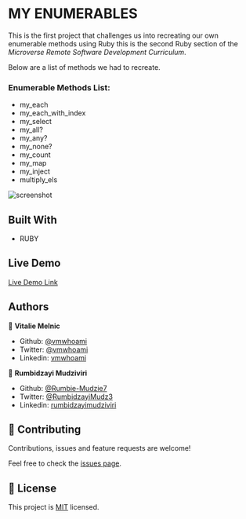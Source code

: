 # MY ENUMERABLES

This is the first project that challenges us into recreating our own enumerable methods using Ruby this is the second Ruby section of the *Microverse Remote Software Development Curriculum*.

Below are a list of methods we had to recreate.

### Enumerable Methods List:

- my_each
- my_each_with_index
- my_select
- my_all?
- my_any?
- my_none?
- my_count
- my_map
- my_inject
- multiply_els




![screenshot]()

## Built With

- RUBY

## Live Demo 

[Live Demo Link](https://repl.it/@rumbiedee/MyEnumerables-2#README.md)

## Authors

👤 **Vitalie Melnic**

- Github: [@vmwhoami](https://github.com/vmwhoami)
- Twitter: [@vmwhoami](https://twitter.com/vmwhoami)
- Linkedin: [vmwhoami](https://linkedin.com/in/vitalie-melnic-5802198a/)

👤 **Rumbidzayi Mudziviri**

- Github: [@Rumbie-Mudzie7](https://github.com/Rumbie-Mudzie7)
- Twitter: [@RumbidzayiMudz3](https://twitter.com/RumbidzayiMudz3)
- Linkedin: [rumbidzayimudziviri](https://www.linkedin.com/in/rumbidzayi-mudziviri)

## 🤝 Contributing

Contributions, issues and feature requests are welcome!

Feel free to check the [issues page](issues/https://github.com/Rumbie-Mudzie7/My_Enumerables/issues/1).

## 📝 License

This project is [MIT](lic.url) licensed.